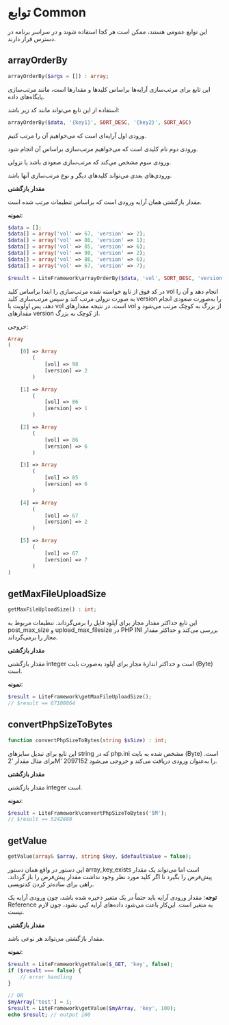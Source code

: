 # توابع Common

این توابع عمومی هستند، ممکن است هر کجا استفاده شوند و در سراسر برنامه در دسترس قرار دارند.



## arrayOrderBy

```php
arrayOrderBy($args = []) : array;
```

این تابع برای مرتب‌سازی آرایه‌ها براساس کلیدها و مقدارها است، مانند مرتب‌سازی پایگاه‌های داده.

استفاده از این تابع می‌تواند مانند کد زیر باشد:

```php
arrayOrderBy($data, '{key1}', SORT_DESC, '{key2}', SORT_ASC)
```

ورودی اول آرایه‌ای است که می‌خواهیم آن را مرتب کنیم.

ورودی دوم نام کلیدی است که می‌خواهیم مرتب‌سازی براساس آن انجام شود.

ورودی سوم مشخص می‌کند که مرتب‌سازی صعودی باشد یا نزولی.

ورودی‌های بعدی می‌تواند کلیدهای دیگر و نوع مرتب‌سازی آنها باشد.



**مقدار بازگشتی**

مقدار بازگشتی همان آرایه ورودی است که براساس تنظیمات مرتب شده است.



**نمونه**:

```php
$data = [];
$data[] = array('vol' => 67, 'version' => 2);
$data[] = array('vol' => 86, 'version' => 1);
$data[] = array('vol' => 85, 'version' => 6);
$data[] = array('vol' => 98, 'version' => 2);
$data[] = array('vol' => 86, 'version' => 6);
$data[] = array('vol' => 67, 'version' => 7);

$result = LiteFramework\arrayOrderBy($data, 'vol', SORT_DESC, 'version', SORT_ASC);
```

در کد فوق از تابع خواسته شده مرتب‌سازی را ابتدا براساس کلید vol انجام دهد و آن را به صورت نزولی مرتب کند و سپس مرتب‌سازی کلید version را به‌صورت صعودی انجام دهد، پس اولویت با vol است. در نتیجه مقدارهای vol از بزرگ به کوچک مرتب می‌شود و مقدارهای version از کوچک به بزرگ.

خروجی:

```php
Array
(
    [0] => Array
        (
            [vol] => 98
            [version] => 2
        )

    [1] => Array
        (
            [vol] => 86
            [version] => 1
        )

    [2] => Array
        (
            [vol] => 86
            [version] => 6
        )

    [3] => Array
        (
            [vol] => 85
            [version] => 6
        )

    [4] => Array
        (
            [vol] => 67
            [version] => 2
        )

    [5] => Array
        (
            [vol] => 67
            [version] => 7
        )
)
```



## getMaxFileUploadSize

```php
getMaxFileUploadSize() : int;
```

این تابع حداکثر مقدار مجاز برای آپلود فایل را برمی‌گرداند. تنظیمات مربوط به post_max_size و upload_max_filesize در PHP INI بررسی می‌کند و حداکثر مقدار مجاز را برمی‌گرداند.



**مقدار بازگشتی**

مقدار بازگشتی integer است و حداکثر اندازهٔ مجاز برای آپلود به‌صورت بایت (Byte) است.



**نمونه**:

```php
$result = LiteFramework\getMaxFileUploadSize();
// $result == 67108864
```



## convertPhpSizeToBytes

```php
function convertPhpSizeToBytes(string $sSize) : int;
```

این تابع برای تبدیل سایزهای string که در php.ini مشخص شده به بایت (Byte) است. برای مثال مقدار '2M' را به‌عنوان ورودی دریافت می‌کند و خروجی می‌شود 2097152.



**مقدار بازگشتی**

مقدار بازگشتی integer است.



**نمونه**:

```php
$result = LiteFramework\convertPhpSizeToBytes('5M');
// $result == 5242880
```



## getValue

```php
getValue(array& $array, string $key, $defaultValue = false);
```

این دستور در واقع همان دستور array_key_exists است اما می‌تواند یک مقدار پیش‌فرض را بگیرد تا اگر کلید مورد نظر وجود نداشت مقدار پیش‌فرض را باز گرداند. راهی برای ساده‌تر کردن کدنویسی.

**توجه**: مقدار ورودی آرایه باید حتماً در یک متغیر ذخیره شده باشد، چون ورودی آرایه یک Reference به متغیر است. این‌کار باعث می‌شود داده‌های آرایه کپی نشود، چون لازم نیست.



**مقدار بازگشتی**

مقدار بازگشتی می‌تواند هر نوعی باشد.



**نمونه**:

```php
$result = LiteFramework\getValue($_GET, 'key', false);
if ($result === false) {
    // error handling
}

// OR
$myArray['test'] = 1;
$result = LiteFramework\getValue($myArray, 'key', 100);
echo $result; // output 100
```

